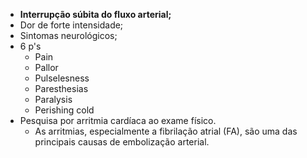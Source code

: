 - **Interrupção súbita do fluxo arterial;** 
- Dor de forte intensidade; 
- Sintomas neurológicos; 
- 6 p's
	- Pain
	- Pallor
	- Pulselesness
	- Paresthesias
	- Paralysis
	- Perishing cold
- Pesquisa por arritmia cardíaca ao exame físico.
	- As arritmias, especialmente a fibrilação atrial (FA), são uma das principais causas de embolização arterial.
